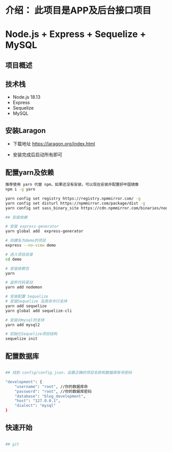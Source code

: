 # 介绍： 此项目是APP及后台接口项目

#  Node.js + Express + Sequelize + MySQL 

## 项目概述

## 技术栈

- Node.js 18.13
- Express
- Sequelize
- MySQL


## 安装Laragon

- 下载地址
<https://laragon.org/index.html>

- 安装完成后启动所有即可

## 配置yarn及依赖

```bash
推荐使用 yarn 代替 npm，如果还没有安装，可以现在安装并配置好中国镜像
npm i -g yarn

yarn config set registry https://registry.npmmirror.com/ -g
yarn config set disturl https://npmmirror.com/package/dist -g
yarn config set sass_binary_site https://cdn.npmmirror.com/binaries/node-sass --global

## 安装依赖

# 安装 express-generator
yarn global add  express-generator

# 创建名为demo的项目
express --no-view demo

# 进入项目目录
cd demo

# 安装依赖包
yarn

# 监听代码变动
yarn add nodemon

# 安装配置 Sequelize
# 安装Sequelize 及其命令行支持
yarn add sequelize
yarn global add sequelize-cli

# 安装对mysql的支持
yarn add mysql2

# 初始化Sequelize项目结构
sequelize init

```
## 配置数据库

```bash

## 找到 config/config.json，设置正确的项目名称和数据库账号密码

"development": {
    "username": "root", //你的数据库命
    "password": "root", //你的数据库密码
    "database": "blog_development",
    "host": "127.0.0.1",
    "dialect": "mysql"
}
``` 


## 快速开始

```bash

## git
